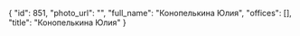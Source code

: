 {
    "id": 851,
    "photo_url": "",
    "full_name": "Конопелькина Юлия",
    "offices": [],
    "title": "Конопелькина Юлия"
}